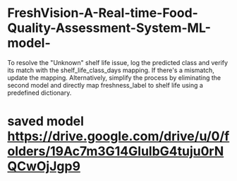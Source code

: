 # FreshVision-A-Real-time-Food-Quality-Assessment-System-ML-model-
 To resolve the "Unknown" shelf life issue, log the predicted class and verify its match with the shelf_life_class_days mapping. If there's a mismatch, update the mapping. Alternatively, simplify the process by eliminating the second model and directly map freshness_label to shelf life using a predefined dictionary.

# saved model https://drive.google.com/drive/u/0/folders/19Ac7m3G14GlulbG4tuju0rNQCwOjJgp9
